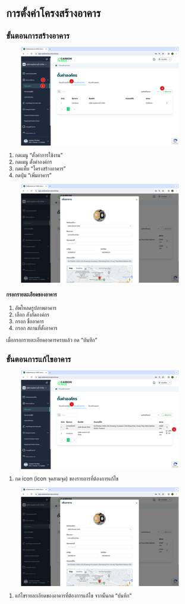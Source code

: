 # การตั้งค่าโครงสร้างอาคาร

## **ขั้นตอนการสร้างอาคาร**

<figure><img src="../../../.gitbook/assets/image (8) (1).png" alt=""><figcaption></figcaption></figure>

1. กดเมนู “ตั้งค่าการใช้งาน”
2. กดเมนู ตั้งค่าองค์กร
3. กดแท็บ “โครงสร้างอาคาร”
4. กดปุ่ม “เพิ่มอาคาร”



<figure><img src="../../../.gitbook/assets/Screenshot 2566-11-01 at 15.44.38.png" alt=""><figcaption></figcaption></figure>

#### กรอกรายละเอียดของอาคาร

1. อัพโหลดรูปภาพอาคาร
2. เลือก สังกัดองค์กร
3. กรอก ชื่ออาคาร
4. กรอก สถานที่ตั้งอาคาร

เมื่อกรอกรายละเอียดอาคารครบแล้ว กด “บันทึก”

## **ขั้นตอนการแก้ไขอาคาร**

<figure><img src="../../../.gitbook/assets/image (11) (1).png" alt=""><figcaption></figcaption></figure>

1. กด icon (icon จุดสามจุด) ของรายการที่ต้องการแก้ไข

<figure><img src="../../../.gitbook/assets/image (10) (1).png" alt=""><figcaption></figcaption></figure>

1. แก้ไขรายละเอียดของอาคารที่ต้องการแก้ไข จากนั้นกด “บันทึก”
